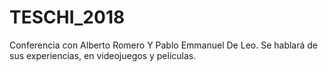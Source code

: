 # TESCHI_2018
Conferencia con Alberto Romero Y Pablo Emmanuel De Leo. Se hablará de sus experiencias, en videojuegos y películas.
